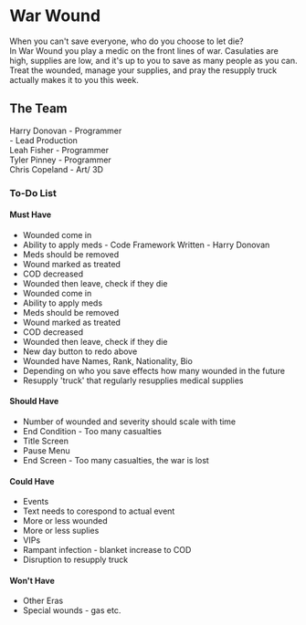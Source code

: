 # War Wound
When you can't save everyone, who do you choose to let die? \
In War Wound you play a medic on the front lines of war. Casulaties are high, supplies are low, and it's up to you to save as many people as you can. Treat the wounded, manage your supplies, and pray the resupply truck actually makes it to you this week.

## The Team
Harry Donovan - Programmer\
		- Lead Production\
Leah Fisher   - Programmer \
Tyler Pinney  - Programmer \
Chris Copeland - Art/ 3D
	      

### To-Do List
#### Must Have
* Wounded come in 
* Ability to apply meds - Code Framework Written - Harry Donovan
* Meds should be removed
* Wound marked as treated
* COD decreased
* Wounded then leave, check if they die 
* Wounded come in
* Ability to apply meds
* Meds should be removed
* Wound marked as treated
* COD decreased
* Wounded then leave, check if they die
* New day button to redo above
* Wounded have Names, Rank, Nationality, Bio
* Depending on who you save effects how many wounded in the future
* Resupply 'truck' that regularly resupplies medical supplies

#### Should Have
* Number of wounded and severity should scale with time
* End Condition - Too many casualties
* Title Screen
* Pause Menu
* End Screen - Too many casualties, the war is lost

#### Could Have
* Events
* Text needs to corespond to actual event 
* More or less wounded
* More or less suplies
* VIPs
* Rampant infection - blanket increase to COD
* Disruption to resupply truck

#### Won't Have
* Other Eras
* Special wounds - gas etc.